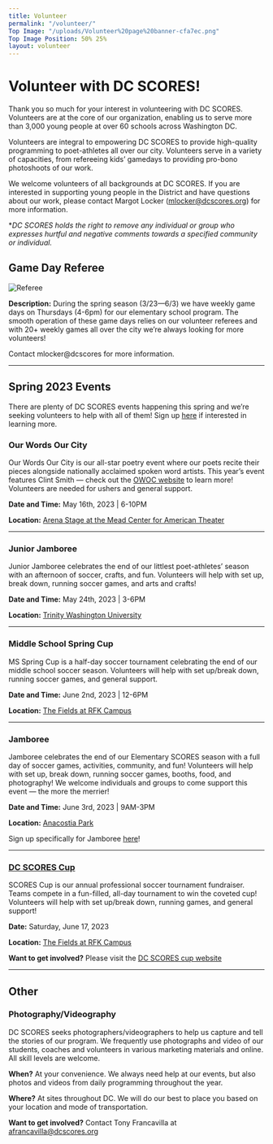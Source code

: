 ```yaml
---
title: Volunteer
permalink: "/volunteer/"
Top Image: "/uploads/Volunteer%20page%20banner-cfa7ec.png"
Top Image Position: 50% 25%
layout: volunteer
---
```


# Volunteer with DC SCORES!

Thank you so much for your interest in volunteering with DC SCORES. Volunteers are at the core of our organization, enabling us to serve more than 3,000 young people at over 60 schools across Washington DC.

Volunteers are integral to empowering DC SCORES to provide high-quality programming to poet-athletes all over our city. Volunteers serve in a variety of capacities, from refereeing kids’ gamedays to providing pro-bono photoshoots of our work.

We welcome volunteers of all backgrounds at DC SCORES. If you are interested in supporting young people in the District and have questions about our work, please contact Margot Locker (mlocker@dcscores.org) for more information.

\**DC SCORES holds the right to remove any individual or group who expresses hurtful and negative comments towards a specified community or individual.*

<span id="volunteer-referee"></span>

## Game Day Referee

![Referee](/uploads/volunteer-referee-float-left.jpg)

**Description:**
During the spring season (3/23—6/3) we have weekly game days on Thursdays (4-6pm) for our elementary school program. The smooth operation of these game days relies on our volunteer referees and with 20\+ weekly games all over the city we’re always looking for more volunteers!


Contact mlocker@dcscores for more information.

---

<span id="volunteer-special-events"></span>

## Spring 2023 Events

There are plenty of DC SCORES events happening this spring and we’re seeking volunteers to help with all of them! Sign up [here](https://docs.google.com/forms/d/1w19_UB0IXSaHN3kr0c08DBUIWHU29oh32W_KO5T_h0k/edit) if interested in learning more.

### Our Words Our City

Our Words Our City is our all-star poetry event where our poets recite their pieces alongside nationally acclaimed spoken word artists. This year’s event features Clint Smith — check out the [OWOC website](https://owoc.dcscores.org/) to learn more! Volunteers are needed for ushers and general support.

**Date and Time:** May 16th, 2023 | 6-10PM

**Location:** [Arena Stage at the Mead Center for American Theater](https://goo.gl/maps/yJNZ3wxUawLDdM9K6)

---

### Junior Jamboree

Junior Jamboree celebrates the end of our littlest poet-athletes’ season with an afternoon of soccer, crafts, and fun. Volunteers will help with set up, break down, running soccer games, and arts and crafts!

**Date and Time:** May 24th, 2023 | 3-6PM

**Location:** [Trinity Washington University](https://goo.gl/maps/KK4Rh3dhRm6itqR77)

---

### Middle School Spring Cup

MS Spring Cup is a half-day soccer tournament celebrating the end of our middle school soccer season. Volunteers will help with set up/break down, running soccer games, and general support.

**Date and Time:** June 2nd, 2023 | 12-6PM

**Location:** [The Fields at RFK Campus](https://goo.gl/maps/raW5gf5wrKawkttJ6)

---

### Jamboree

Jamboree celebrates the end of our Elementary SCORES season with a full day of soccer games, activities, community, and fun! Volunteers will help with set up, break down, running soccer games, booths, food, and photography! We welcome individuals and groups to come support this event — the more the merrier!

**Date and Time:** June 3rd, 2023 | 9AM-3PM

**Location:** [Anacostia Park](https://goo.gl/maps/ujGKFB4HrN3LqYpt7)

Sign up specifically for Jamboree [here](https://docs.google.com/forms/d/1mhu6GKCDouyj3Iq53z0rwmjHtOoTPyBunFXvSOEMWAw/edit)!

---

### [DC SCORES Cup](https://www.dcscorescup.org/)

SCORES Cup is our annual professional soccer tournament fundraiser. Teams compete in a fun-filled, all-day tournament to win the coveted cup! Volunteers will help with set up/break down, running games, and general support!

**Date:** Saturday, June 17, 2023

**Location:** [The Fields at RFK Campus](https://goo.gl/maps/ACnjqiZuBh7FWEzf7)

**Want to get involved?** Please visit the [DC SCORES cup website](https://cup.dcscores.org/)

---

<span id="volunteer-other"></span>

## Other

### Photography/Videography

DC SCORES seeks photographers/videographers to help us capture and tell the stories of our program. We frequently use photographs and video of our students, coaches and volunteers in various marketing materials and online. All skill levels are welcome.

**When?**
At your convenience. We always need help at our events, but also photos and videos from daily programming throughout the year.

**Where?**
At sites throughout DC. We will do our best to place you based on your location and mode of transportation.

**Want to get involved?**
Contact Tony Francavilla at afrancavilla@dcscores.org